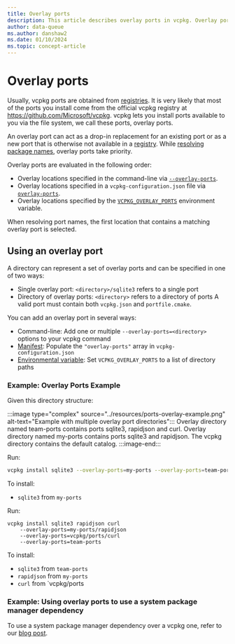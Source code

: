 ```yaml
---
title: Overlay ports
description: This article describes overlay ports in vcpkg. Overlay ports are used to force a specific port definition to be used by vcpkg during the package installation process.
author: data-queue
ms.author: danshaw2
ms.date: 01/10/2024
ms.topic: concept-article
---
```


# Overlay ports

Usually, vcpkg ports are obtained from [registries](../concepts/registries.md). It is very likely that most of the ports you install come from the official vcpkg registry at <https://github.com/Microsoft/vcpkg>. vcpkg lets you install ports available to you via the file system, we call these ports, overlay ports.

An overlay port can act as a drop-in replacement for an existing port or as a new port that is otherwise not available in a [registry](../maintainers/registries.md). While [resolving package names](../concepts/package-name-resolution.md), overlay ports take priority.

Overlay ports are evaluated in the following order:

* Overlay locations specified in the command-line via [`--overlay-ports`](../commands/common-options.md#overlay-ports).
* Overlay locations specified in a `vcpkg-configuration.json` file via [`overlay-ports`](../reference/vcpkg-configuration-json.md).
* Overlay locations specified by the [`VCPKG_OVERLAY_PORTS`](../users/config-environment.md#vcpkg_overlay_ports) environment variable.

When resolving port names, the first location that contains a matching overlay port is selected.

## Using an overlay port

A directory can represent a set of overlay ports and can be specified in one of two ways:

* Single overlay port: `<directory>/sqlite3` refers to a single port
* Directory of overlay ports: `<directory>` refers to a directory of ports
A valid port must contain both `vcpkg.json` and `portfile.cmake`.

You can add an overlay port in several ways:

* Command-line: Add one or multiple `--overlay-ports=<directory>` options to your vcpkg command
* [Manifest](../reference/vcpkg-configuration-json.md#overlay-ports): Populate the `"overlay-ports"` array in `vcpkg-configuration.json`
* [Environmental variable](../users/config-environment.md#vcpkg_overlay_ports): Set `VCPKG_OVERLAY_PORTS` to a list of directory paths

### Example: Overlay Ports Example

Given this directory structure:

:::image type="complex" source="../resources/ports-overlay-example.png" alt-text="Example with multiple overlay port directories":::
Overlay directory named team-ports contains ports sqlite3, rapidjson and curl. Overlay directory named my-ports contains ports sqlite3 and rapidjson. The vcpkg directory contains the default catalog.
:::image-end:::

Run:

```bash
vcpkg install sqlite3 --overlay-ports=my-ports --overlay-ports=team-ports
```

To install:

* `sqlite3` from `my-ports`

Run:

```
vcpkg install sqlite3 rapidjson curl 
    --overlay-ports=my-ports/rapidjson 
    --overlay-ports=vcpkg/ports/curl
    --overlay-ports=team-ports
```

To install:

* `sqlite3` from `team-ports`
* `rapidjson` from `my-ports`
* `curl` from `vcpkg/ports

### Example: Using overlay ports to use a system package manager dependency

To use a system package manager dependency over a vcpkg one, refer to our [blog post](https://devblogs.microsoft.com/cppblog/using-system-package-manager-dependencies-with-vcpkg/).
